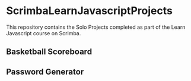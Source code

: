 # ScrimbaLearnJavascriptProjects
This repository contains the Solo Projects completed as part of the Learn Javascript course on Scrimba.

## Basketball Scoreboard

## Password Generator
